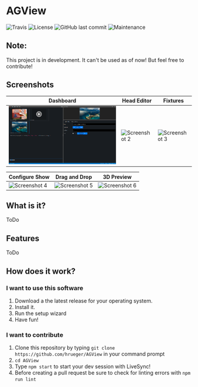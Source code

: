 # AGView

![Travis ](https://img.shields.io/travis/hrueger/AGView)
![License](https://img.shields.io/badge/License-MIT-blue)
![GitHub last commit](https://img.shields.io/github/last-commit/hrueger/AGView?color=brightgreen)
![Maintenance](https://img.shields.io/maintenance/yes/2019)

## Note: ##
This project is in development. It can't be used as of now!
But feel free to contribute!

## Screenshots
Dashboard | Head Editor | Fixtures
----- | ----- | -----
![Screenshot 1](./screenshots/01.png) | ![Screenshot 2](./screenshots/02.png) | ![Screenshot 3](./screenshots/03.png)

Configure Show | Drag and Drop| 3D Preview
----- | ----- | -----
![Screenshot 4](./screenshots/04.png) | ![Screenshot 5](./screenshots/05.png) | ![Screenshot 6](./screenshots/06.png)

## What is it?
ToDo

## Features
ToDo

## How does it work?
### I want to use this software
1. Download a the latest release for your operating system.
2. Install it.
3. Run the setup wizard
4. Have fun!

### I want to contribute
1. Clone this repository by typing `git clone https://github.com/hrueger/AGView` in your command prompt
2. `cd AGView`
3. Type `npm start` to start your dev session with LiveSync!
4. Before creating a pull request be sure to check for linting errors with `npm run lint`